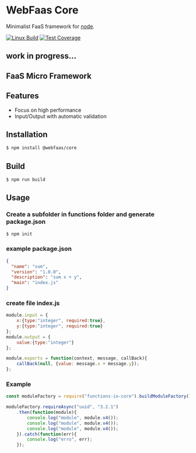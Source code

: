 # WebFaas Core

Minimalist FaaS framework for [node](http://nodejs.org).

[![Linux Build][travis-image]][travis-url]
[![Test Coverage][coveralls-image]][coveralls-url]

## work in progress...

## FaaS Micro Framework

## Features
  * Focus on high performance
  * Input/Output with automatic validation

## Installation
```bash
$ npm install @webfaas/core
```

## Build
```bash
$ npm run build
```

## Usage
### Create a subfolder in functions folder and generate package.json
```bash
$ npm init
```

### example package.json
```json
{
  "name": "sum",
  "version": "1.0.0",
  "description": "sum x + y",
  "main": "index.js"
}
```

### create file index.js

```javascript
module.input = {
    x:{type:"integer", required:true},
    y:{type:"integer", required:true}
};
module.output = {
    value:{type:"integer"}
};

module.exports = function(context, message, callBack){
    callBack(null, {value: message.x + message.y});
};
```

### Example
```javascript
const moduleFactory = require("functions-io-core").buildModuleFactory();

moduleFactory.requireAsync("uuid", "3.2.1")
    .then(function(module){
        console.log("module", module.v4());
        console.log("module", module.v4());
        console.log("module", module.v4());
    }).catch(function(err){
        console.log("erro", err);
    });
```

[travis-image]: https://img.shields.io/travis/webfaas/core/master.svg?label=linux
[travis-url]: https://travis-ci.org/webfaas/core
[coveralls-image]: https://img.shields.io/coveralls/github/webfaas/core/master.svg
[coveralls-url]: https://coveralls.io/github/webfaas/core?branch=master